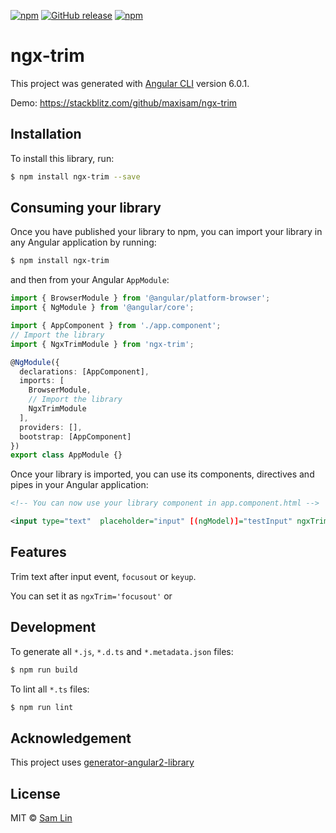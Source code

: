 [![npm](https://img.shields.io/npm/dt/ngx-trim.svg?style=flat-square)](https://www.npmjs.com/package/ngx-trim)
[![GitHub release](https://img.shields.io/github/release/maxisam/ngx-trim.svg?style=flat-square)](https://github.com/maxisam/ngx-trim/releases)
[![npm](https://img.shields.io/npm/l/ngx-trim.svg?style=flat-square)]()

# ngx-trim

This project was generated with [Angular CLI](https://github.com/angular/angular-cli) version 6.0.1.

Demo: https://stackblitz.com/github/maxisam/ngx-trim

## Installation

To install this library, run:

```bash
$ npm install ngx-trim --save
```

## Consuming your library

Once you have published your library to npm, you can import your library in any Angular application by running:

```bash
$ npm install ngx-trim
```

and then from your Angular `AppModule`:

```typescript
import { BrowserModule } from '@angular/platform-browser';
import { NgModule } from '@angular/core';

import { AppComponent } from './app.component';
// Import the library
import { NgxTrimModule } from 'ngx-trim';

@NgModule({
  declarations: [AppComponent],
  imports: [
    BrowserModule,
    // Import the library
    NgxTrimModule
  ],
  providers: [],
  bootstrap: [AppComponent]
})
export class AppModule {}
```

Once your library is imported, you can use its components, directives and pipes in your Angular application:

```xml
<!-- You can now use your library component in app.component.html -->

<input type="text"  placeholder="input" [(ngModel)]="testInput" ngxTrim>
```

## Features

Trim text after input event, `focusout` or `keyup`.

You can set it as `ngxTrim='focusout'` or

## Development

To generate all `*.js`, `*.d.ts` and `*.metadata.json` files:

```bash
$ npm run build
```

To lint all `*.ts` files:

```bash
$ npm run lint
```

## Acknowledgement

This project uses [generator-angular2-library](https://github.com/jvandemo/generator-angular2-library)

## License

MIT © [Sam Lin](mailto:maxisam@gmail.com)
